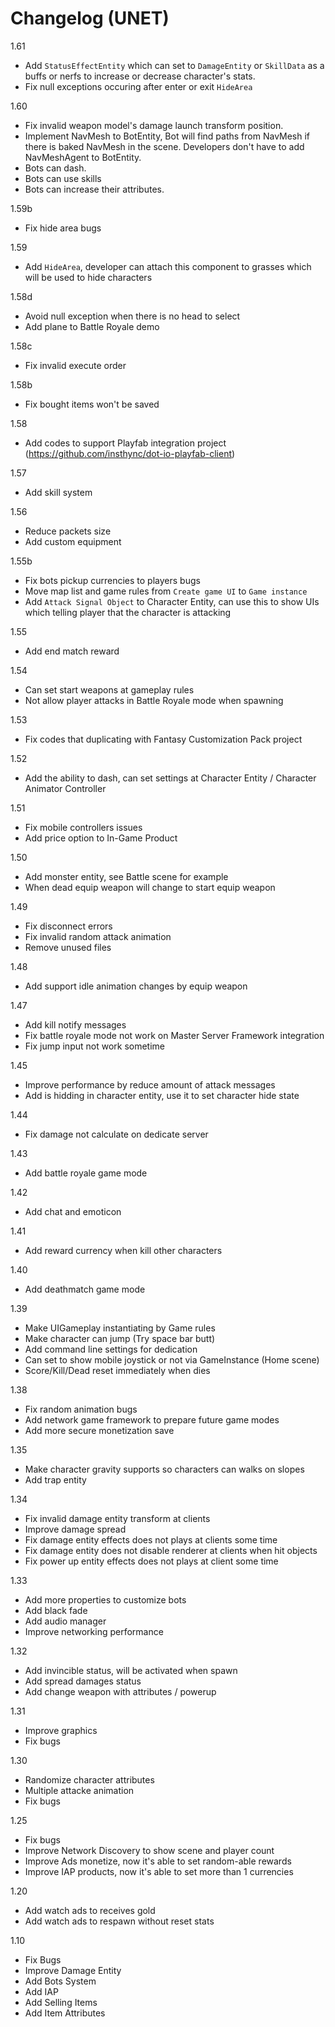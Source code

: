 # Changelog (UNET)

1.61
- Add `StatusEffectEntity` which can set to `DamageEntity` or `SkillData` as a buffs or nerfs to increase or decrease character's stats.
- Fix null exceptions occuring after enter or exit `HideArea`

1.60
- Fix invalid weapon model's damage launch transform position.
- Implement NavMesh to BotEntity, Bot will find paths from NavMesh if there is baked NavMesh in the scene. Developers don't have to add NavMeshAgent to BotEntity.
- Bots can dash.
- Bots can use skills
- Bots can increase their attributes.

1.59b
- Fix hide area bugs

1.59
- Add `HideArea`, developer can attach this component to grasses which will be used to hide characters

1.58d
- Avoid null exception when there is no head to select
- Add plane to Battle Royale demo

1.58c
- Fix invalid execute order

1.58b
- Fix bought items won't be saved

1.58
- Add codes to support Playfab integration project (https://github.com/insthync/dot-io-playfab-client)

1.57
- Add skill system

1.56
- Reduce packets size
- Add custom equipment

1.55b
- Fix bots pickup currencies to players bugs
- Move map list and game rules from `Create game UI` to `Game instance`
- Add `Attack Signal Object` to Character Entity, can use this to show UIs which telling player that the character is attacking

1.55
- Add end match reward

1.54
- Can set start weapons at gameplay rules
- Not allow player attacks in Battle Royale mode when spawning

1.53
- Fix codes that duplicating with Fantasy Customization Pack project

1.52
- Add the ability to dash, can set settings at Character Entity / Character Animator Controller

1.51
- Fix mobile controllers issues
- Add price option to In-Game Product

1.50
- Add monster entity, see Battle scene for example
- When dead equip weapon will change to start equip weapon

1.49
- Fix disconnect errors
- Fix invalid random attack animation
- Remove unused files

1.48
- Add support idle animation changes by equip weapon

1.47
- Add kill notify messages
- Fix battle royale mode not work on Master Server Framework integration
- Fix jump input not work sometime

1.45
- Improve performance by reduce amount of attack messages
- Add is hidding in character entity, use it to set character hide state

1.44
- Fix damage not calculate on dedicate server

1.43
- Add battle royale game mode

1.42
- Add chat and emoticon

1.41
- Add reward currency when kill other characters

1.40
- Add deathmatch game mode

1.39
- Make UIGameplay instantiating by Game rules
- Make character can jump (Try space bar butt)
- Add command line settings for dedication
- Can set to show mobile joystick or not via GameInstance (Home scene)
- Score/Kill/Dead reset immediately when dies

1.38
- Fix random animation bugs
- Add network game framework to prepare future game modes
- Add more secure monetization save

1.35
- Make character gravity supports so characters can walks on slopes
- Add trap entity

1.34
- Fix invalid damage entity transform at clients
- Improve damage spread
- Fix damage entity effects does not plays at clients some time
- Fix damage entity does not disable renderer at clients when hit objects
- Fix power up entity effects does not plays at client some time

1.33
- Add more properties to customize bots
- Add black fade
- Add audio manager
- Improve networking performance

1.32
- Add invincible status, will be activated when spawn
- Add spread damages status
- Add change weapon with attributes / powerup

1.31
- Improve graphics
- Fix bugs

1.30
- Randomize character attributes
- Multiple attacke animation
- Fix bugs

1.25
- Fix bugs
- Improve Network Discovery to show scene and player count
- Improve Ads monetize, now it's able to set random-able rewards
- Improve IAP products, now it's able to set more than 1 currencies

1.20
- Add watch ads to receives gold
- Add watch ads to respawn without reset stats

1.10
- Fix Bugs
- Improve Damage Entity
- Add Bots System
- Add IAP
- Add Selling Items
- Add Item Attributes